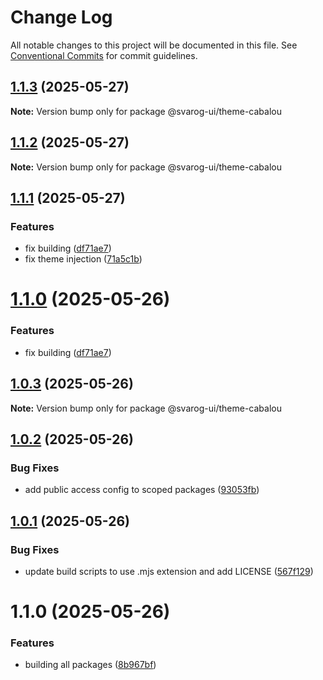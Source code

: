 # Change Log

All notable changes to this project will be documented in this file.
See [Conventional Commits](https://conventionalcommits.org) for commit guidelines.

## [1.1.3](https://github.com/baaaaaaaaasowenyaaaaaaamamabeatsebaaah/svarog/compare/@svarog-ui/theme-cabalou@1.1.2...@svarog-ui/theme-cabalou@1.1.3) (2025-05-27)

**Note:** Version bump only for package @svarog-ui/theme-cabalou

## [1.1.2](https://github.com/baaaaaaaaasowenyaaaaaaamamabeatsebaaah/svarog/compare/@svarog-ui/theme-cabalou@1.1.1...@svarog-ui/theme-cabalou@1.1.2) (2025-05-27)

**Note:** Version bump only for package @svarog-ui/theme-cabalou

## [1.1.1](https://github.com/baaaaaaaaasowenyaaaaaaamamabeatsebaaah/svarog/compare/@svarog-ui/theme-cabalou@1.0.3...@svarog-ui/theme-cabalou@1.1.1) (2025-05-27)

### Features

- fix building ([df71ae7](https://github.com/baaaaaaaaasowenyaaaaaaamamabeatsebaaah/svarog/commit/df71ae79af43b7f08730cb63d0fc5d0d83fa69cd))
- fix theme injection ([71a5c1b](https://github.com/baaaaaaaaasowenyaaaaaaamamabeatsebaaah/svarog/commit/71a5c1beef79a201583a0d08e9872d5bc900eea2))

# [1.1.0](https://github.com/baaaaaaaaasowenyaaaaaaamamabeatsebaaah/svarog/compare/@svarog-ui/theme-cabalou@1.0.3...@svarog-ui/theme-cabalou@1.1.0) (2025-05-26)

### Features

- fix building ([df71ae7](https://github.com/baaaaaaaaasowenyaaaaaaamamabeatsebaaah/svarog/commit/df71ae79af43b7f08730cb63d0fc5d0d83fa69cd))

## [1.0.3](https://github.com/baaaaaaaaasowenyaaaaaaamamabeatsebaaah/svarog/compare/@svarog-ui/theme-cabalou@1.0.2...@svarog-ui/theme-cabalou@1.0.3) (2025-05-26)

**Note:** Version bump only for package @svarog-ui/theme-cabalou

## [1.0.2](https://github.com/baaaaaaaaasowenyaaaaaaamamabeatsebaaah/svarog/compare/@svarog-ui/theme-cabalou@1.0.1...@svarog-ui/theme-cabalou@1.0.2) (2025-05-26)

### Bug Fixes

- add public access config to scoped packages ([93053fb](https://github.com/baaaaaaaaasowenyaaaaaaamamabeatsebaaah/svarog/commit/93053fb8f7ab6f97728609c5551e2f2cf84dbc6c))

## [1.0.1](https://github.com/baaaaaaaaasowenyaaaaaaamamabeatsebaaah/svarog/compare/@svarog-ui/theme-cabalou@1.1.0...@svarog-ui/theme-cabalou@1.0.1) (2025-05-26)

### Bug Fixes

- update build scripts to use .mjs extension and add LICENSE ([567f129](https://github.com/baaaaaaaaasowenyaaaaaaamamabeatsebaaah/svarog/commit/567f129c9f2c8f722ec578d0a76d8736531368d3))

# 1.1.0 (2025-05-26)

### Features

- building all packages ([8b967bf](https://github.com/baaaaaaaaasowenyaaaaaaamamabeatsebaaah/svarog/commit/8b967bf4c958b6784baef6f40edd22654123dc87))
